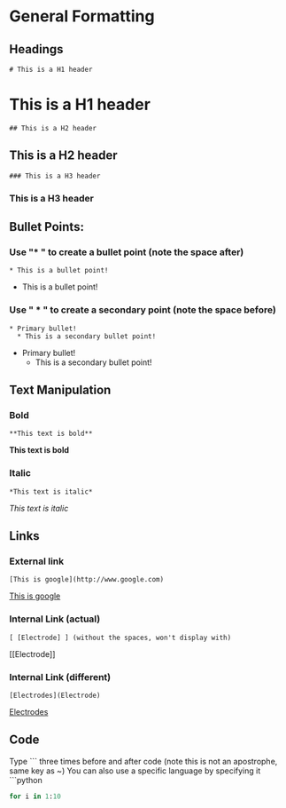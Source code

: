 # General Formatting

## Headings
```
# This is a H1 header
```
# This is a H1 header
```
## This is a H2 header
```
## This is a H2 header
```
### This is a H3 header
```
### This is a H3 header

## Bullet Points:

### Use "* " to create a bullet point (note the space after)
```
* This is a bullet point!
```
* This is a bullet point!

### Use " * " to create a secondary point (note the space before)
```
* Primary bullet!
  * This is a secondary bullet point!
```
* Primary bullet!
  * This is a secondary bullet point!

## Text Manipulation

### Bold
```
**This text is bold**
```
**This text is bold**

### Italic
```
*This text is italic*
```
*This text is italic*

## Links

### External link
```
[This is google](http://www.google.com)
```
[This is google](http://www.google.com)

### Internal Link (actual)
```
[ [Electrode] ] (without the spaces, won't display with)
```
[[Electrode]]

### Internal Link (different)
```
[Electrodes](Electrode)
```
[Electrodes](Electrode)

## Code
Type \``` three times before and after code (note this is not an apostrophe, same key as ~)
You can also use a specific language by specifying it \```python
```python
for i in 1:10
```